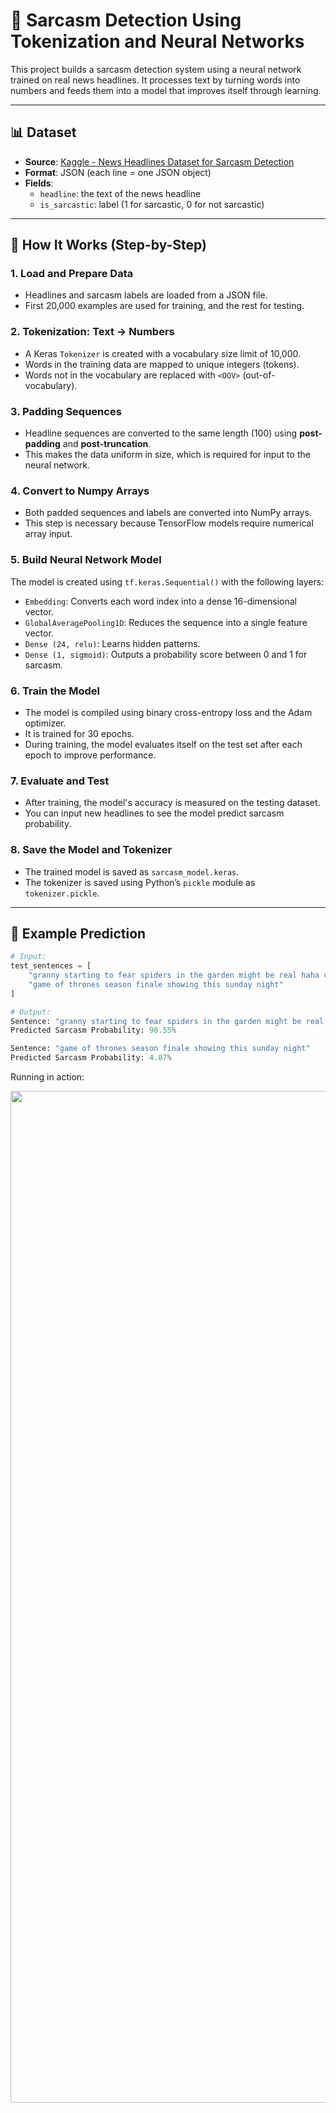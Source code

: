 # 🤖 Sarcasm Detection Using Tokenization and Neural Networks

This project builds a sarcasm detection system using a neural network trained on real news headlines. It processes text by turning words into numbers and feeds them into a model that improves itself through learning.

---

## 📊 Dataset

- **Source**: [Kaggle - News Headlines Dataset for Sarcasm Detection](https://www.kaggle.com/datasets/rmisra/news-headlines-dataset-for-sarcasm-detection)
- **Format**: JSON (each line = one JSON object)
- **Fields**:
  - `headline`: the text of the news headline
  - `is_sarcastic`: label (1 for sarcastic, 0 for not sarcastic)

---

## 🧪 How It Works (Step-by-Step)

### 1. Load and Prepare Data
- Headlines and sarcasm labels are loaded from a JSON file.
- First 20,000 examples are used for training, and the rest for testing.

### 2. Tokenization: Text → Numbers
- A Keras `Tokenizer` is created with a vocabulary size limit of 10,000.
- Words in the training data are mapped to unique integers (tokens).
- Words not in the vocabulary are replaced with `<OOV>` (out-of-vocabulary).

### 3. Padding Sequences
- Headline sequences are converted to the same length (100) using **post-padding** and **post-truncation**.
- This makes the data uniform in size, which is required for input to the neural network.

### 4. Convert to Numpy Arrays
- Both padded sequences and labels are converted into NumPy arrays.
- This step is necessary because TensorFlow models require numerical array input.

### 5. Build Neural Network Model
The model is created using `tf.keras.Sequential()` with the following layers:
- `Embedding`: Converts each word index into a dense 16-dimensional vector.
- `GlobalAveragePooling1D`: Reduces the sequence into a single feature vector.
- `Dense (24, relu)`: Learns hidden patterns.
- `Dense (1, sigmoid)`: Outputs a probability score between 0 and 1 for sarcasm.

### 6. Train the Model
- The model is compiled using binary cross-entropy loss and the Adam optimizer.
- It is trained for 30 epochs.
- During training, the model evaluates itself on the test set after each epoch to improve performance.

### 7. Evaluate and Test
- After training, the model's accuracy is measured on the testing dataset.
- You can input new headlines to see the model predict sarcasm probability.

### 8. Save the Model and Tokenizer
- The trained model is saved as `sarcasm_model.keras`.
- The tokenizer is saved using Python’s `pickle` module as `tokenizer.pickle`.

---

## 🧠 Example Prediction

```python
# Input:
test_sentences = [
    "granny starting to fear spiders in the garden might be real haha crazy",
    "game of thrones season finale showing this sunday night"
]

# Output:
Sentence: "granny starting to fear spiders in the garden might be real haha crazy"
Predicted Sarcasm Probability: 98.55%

Sentence: "game of thrones season finale showing this sunday night"
Predicted Sarcasm Probability: 4.87%
```
Running in action:

<div align="center"> <img width="1619" alt="Screenshot 2025-06-04 at 22 04 05" src="https://github.com/user-attachments/assets/611af59d-3e7e-4e58-81a1-256e36eb8bda" /> </div>


